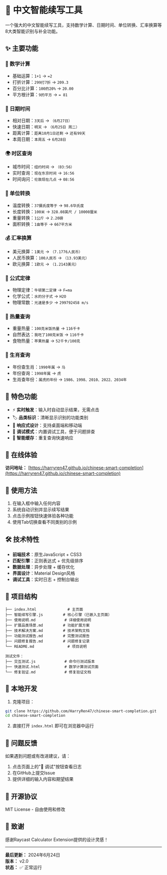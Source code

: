 # 🧠 中文智能续写工具

一个强大的中文智能续写工具，支持数学计算、日期时间、单位转换、汇率换算等8大类智能识别与补全功能。

## ✨ 主要功能

### 🔢 数学计算
- 基础运算：`1+1` → `=2`
- 打折计算：`299打7折` → `209.3`
- 百分比计算：`100的20%` → `20.00`
- 平方根计算：`9的平方` → `= 81`

### 📅 日期时间
- 相对日期：`3天后` → `（6月27日）`
- 快速日期：`明天` → `（6月25日 周二）`
- 距离计算：`距离10月1日还剩` → `还有99天`
- 本周日期：`本周五` → `6月28日`

### 🌍 时区查询
- 城市时间：`纽约时间` → `（03:56）`
- 实时查询：`现在东京时间` → `16:56`
- 时间询问：`伦敦现在几点` → `08:56`

### 🔄 单位转换
- 温度转换：`37摄氏度等于` → `98.6华氏度`
- 长度转换：`100米` → `328.08英尺 / 10000厘米`
- 重量转换：`1公斤` → `2.20磅`
- 面积转换：`1亩等于` → `667平方米`

### 💰 汇率换算
- 美元换算：`1美元` → `（7.1776人民币）`
- 人民币换算：`100人民币` → `（13.93美元）`
- 欧元换算：`1欧元` → `（1.2143美元）`

### 📐 公式定律
- 物理定律：`牛顿第二定律` → `F=ma`
- 化学公式：`水的分子式` → `H2O`
- 物理常数：`光速是多少` → `299792458 m/s`

### 🍎 热量查询
- 重量热量：`100克米饭热量` → `116千卡`
- 自然表达：`我吃了100克米饭` → `116千卡`
- 食物热量：`苹果热量` → `52千卡/100克`

### 🐲 生肖查询
- 年份查生肖：`1990年属` → `马`
- 年份查询：`1998年属` → `虎`
- 生肖查年份：`属虎的年份` → `1986、1998、2010、2022、2034年`

## 🎯 特色功能

- ⚡ **实时触发**：输入时自动显示结果，无需点击
- 🏷️ **品类标识**：清晰显示识别的功能类别
- 📱 **响应式设计**：支持桌面端和移动端
- 🐛 **调试模式**：内置调试工具，便于问题排查
- 💾 **智能缓存**：重复查询快速响应

## 🚀 在线体验

**访问地址：** [https://harryren47.github.io/chinese-smart-completion](https://harryren47.github.io/chinese-smart-completion)

## 📖 使用方法

1. 在输入框中输入任何内容
2. 系统自动识别并显示续写结果
3. 点击示例按钮快速体验各种功能
4. 使用Tab切换查看不同类别的示例

## 🛠️ 技术特性

- **前端技术**：原生JavaScript + CSS3
- **匹配引擎**：正则表达式 + 优先级排序
- **数据处理**：异步处理 + 缓存优化
- **界面设计**：Material Design风格
- **调试工具**：实时日志 + 控制台输出

## 📁 项目结构

```
├── index.html              # 主页面
├── 智能续写引擎.js         # 核心引擎（已嵌入主页面）
├── 使用说明.md             # 详细使用说明
├── 扩展品类场景.md         # 功能扩展方案
├── 技术解决方案.md         # 技术架构文档
├── 功能测试报告.md         # 完整测试报告
├── 问题修复报告.md         # 问题修复记录
└── README.md               # 项目说明

测试文件：
├── 交互测试.js             # 命令行测试版本
├── 快速测试.html           # 数学计算测试页面
└── 修复验证.md             # 修复验证文档
```

## 🔧 本地开发

1. 克隆项目：
```bash
git clone https://github.com/HarryRen47/chinese-smart-completion.git
cd chinese-smart-completion
```

2. 直接打开 `index.html` 即可在浏览器中运行

## 🐛 问题反馈

如果遇到问题或有改进建议，请：
1. 点击页面上的"🐛 调试"按钮查看日志
2. 在GitHub上提交Issue
3. 提供详细的输入内容和期望结果

## 📄 开源协议

MIT License - 自由使用和修改

## 🙏 致谢

感谢Raycast Calculator Extension提供的设计灵感！

---

**最后更新：** 2024年6月24日  
**版本：** v2.0  
**状态：** ✅ 正常运行 